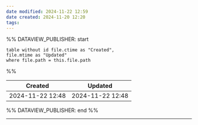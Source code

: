 ```yaml
---
date modified: 2024-11-22 12:59
date created: 2024-11-20 12:20
tags: 
---
```

%% DATAVIEW_PUBLISHER: start
```dataview
table without id file.ctime as "Created",
file.mtime as "Updated"
where file.path = this.file.path
```
%%

| Created          | Updated          |
| ---------------- | ---------------- |
| 2024-11-22 12:48 | 2024-11-22 12:48 |

%% DATAVIEW_PUBLISHER: end %%

----

